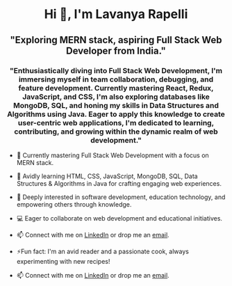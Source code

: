 <h1 align="center">Hi 👋, I'm Lavanya Rapelli </h1>
<h2 align="center">"Exploring MERN stack, aspiring Full Stack Web Developer from India."
</h2>
<h3 align="center">"Enthusiastically diving into Full Stack Web Development, I'm immersing myself in team collaboration, debugging, and feature development. Currently mastering React, Redux, JavaScript, and CSS, I'm also exploring databases like MongoDB, SQL, and honing my skills in Data Structures and Algorithms using Java. Eager to apply this knowledge to create user-centric web applications, I'm dedicated to learning, contributing, and growing within the dynamic realm of web development."</h3>

- 🔭 Currently mastering Full Stack Web Development with a focus on MERN stack.
- 🌱 Avidly learning HTML, CSS, JavaScript, MongoDB, SQL, Data Structures & Algorithms in Java for crafting engaging web experiences.
- 👀 Deeply interested in software development, education technology, and empowering others through knowledge.
- 💻 Eager to collaborate on web development and educational initiatives.
- 📫 Connect with me on [LinkedIn](https://www.linkedin.com/in/lavanya-rapelli-188263259?utm_source=share&utm_campaign=share_via&utm_content=profile&utm_medium=android_app) or drop me an [email](mailto:lavanyarapelli555@gmail.com).


- ⚡Fun fact: I'm an avid reader and a passionate cook, always experimenting with new recipes!

- 📫 Connect with me on [LinkedIn](https://www.linkedin.com/in/lavanya-rapelli-188263259?utm_source=share&utm_campaign=share_via&utm_content=profile&utm_medium=android_app) or drop me an [email](mailto:lavanyarapelli555@gmail.com).

